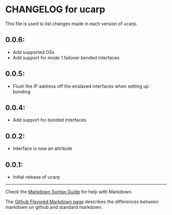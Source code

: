 # CHANGELOG for ucarp

This file is used to list changes made in each version of ucarp.

## 0.0.6:

* Add supported OSs
* Add support for mode 1 failover bonded interfaces

## 0.0.5:

* Flush the IP address off the enslaved interfaces when setting up bonding

## 0.0.4:

* Add support for bonded interfaces

## 0.0.2:

* Interface is now an attribute

## 0.0.1:

* Initial release of ucarp

- - - 
Check the [Markdown Syntax Guide](http://daringfireball.net/projects/markdown/syntax) for help with Markdown.

The [Github Flavored Markdown page](http://github.github.com/github-flavored-markdown/) describes the differences between markdown on github and standard markdown.
